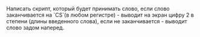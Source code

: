 <p>
 Написать скрипт, который будет принимать слово, если слово заканчивается на `CS`(в любом регистре) - выводит на экран цифру 2 в степени (длины введенного слова), если не заканчивается - выводит слово задом наперед.
</p>
